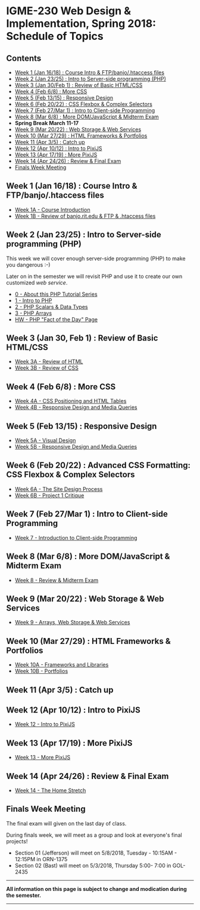 
# IGME-230 Web Design & Implementation, Spring 2018: Schedule of Topics 

## Contents

- [Week 1 (Jan 16/18) : Course Intro & FTP/banjo/.htaccess files](#week1)
- [Week 2 (Jan 23/25) : Intro to Server-side programming (PHP)](#week2)
- [Week 3 (Jan 30/Feb 1) : Review of Basic HTML/CSS](#week3)
- [Week 4 (Feb 6/8) : More CSS](#week4)
- [Week 5 (Feb 13/15) : Responsive Design](#week5)
- [Week 6 (Feb 20/22) : CSS Flexbox & Complex Selectors](#week6)
- [Week 7 (Feb 27/Mar 1) : Intro to Client-side Programming](#week7)
- [Week 8 (Mar 6/8) : More DOM/JavaScript & Midterm Exam](#week8)
- **Spring Break March 11-17**
- [Week 9 (Mar 20/22) : Web Storage & Web Services](#week9)
- [Week 10 (Mar 27/29) : HTML Frameworks & Portfolios](#week10)
- [Week 11 (Apr 3/5) : Catch up](#week11)
- [Week 12 (Apr 10/12) : Intro to PixiJS](#week12)
- [Week 13 (Apr 17/19) : More PixiJS](#week13)
- [Week 14 (Apr 24/26) : Review & Final Exam](#week14)
- [Finals Week Meeting](#finalsweek)


## <a id="week1">Week 1 (Jan 16/18) : Course Intro & FTP/banjo/.htaccess files
  
  - [Week 1A - Course Introduction](weekly/Week-01A-notes.md)
  - [Week 1B - Review of banjo.rit.edu & FTP & .htaccess files](weekly/Week-01B-notes.md)
  
## <a id="week2">Week 2 (Jan 23/25) : Intro to Server-side programming (PHP)
  
  This week we will cover enough server-side programming (PHP) to make you dangerous :-)
  
  Later on in the semester we will revisit PHP and use it to create our own customized *web service*.
  
  - [0 - About this PHP Tutorial Series](notes/php-0.md)
  - [1 - Intro to PHP](notes/php-1.md)
  - [2 - PHP Scalars & Data Types](notes/php-2.md)
  - [3 - PHP Arrays](notes/php-3.md)
  - [HW - PHP "Fact of the Day" Page](notes/HW-php-fact-of-the-day.md)
  
  
## <a id="week3">Week 3 (Jan 30, Feb 1) : Review of Basic HTML/CSS
  
  - [Week 3A - Review of HTML](weekly/Week-03A-notes.md)
  - [Week 3B - Review of CSS](weekly/Week-03B-notes.md)
  
## <a id="week4">Week 4 (Feb 6/8) : More CSS
  
  - [Week 4A - CSS Positioning and HTML Tables](weekly/Week-04A-notes.md)
  - [Week 4B - Responsive Design and Media Queries](weekly/Week-04B-notes.md)
  
## <a id="week5">Week 5 (Feb 13/15) : Responsive Design
  
  - [Week 5A - Visual Design](weekly/Week-05A-notes.md)
  - [Week 5B - Responsive Design and Media Queries](weekly/Week-05B-notes.md)
  
## <a id="week6">Week 6 (Feb 20/22) : Advanced CSS Formatting: CSS Flexbox & Complex Selectors
  
  - [Week 6A - The Site Design Process](weekly/Week-06A-notes.md)
  - [Week 6B - Project 1 Critique](weekly/Week-06B-notes.md)
  
## <a id="week7">Week 7 (Feb 27/Mar 1) : Intro to Client-side Programming
   
   - [Week 7 - Introduction to Client-side Programming](weekly/Week-07-notes.md)
 
## <a id="week8">Week 8 (Mar 6/8) : More DOM/JavaScript & Midterm Exam
  
  - [Week 8 - Review & Midterm Exam](weekly/Week-08-notes.md)
  
## <a id="week9">Week 9 (Mar 20/22) :  Web Storage & Web Services
  
   - [Week 9 - Arrays, Web Storage & Web Services](weekly/Week-09-notes.md)
  
## <a id="week10">Week 10 (Mar 27/29) : HTML Frameworks & Portfolios
  
  - [Week 10A - Frameworks and Libraries](weekly/Week-10A-notes.md)
  - [Week 10B - Portfolios](weekly/Week-10B-notes.md)
  
## <a id="week11">Week 11 (Apr 3/5) : Catch up
  
## <a id="week12">Week 12 (Apr 10/12) : Intro to PixiJS
  - [Week 12 - Intro to PixiJS](weekly/Week-12-notes.md)
  
## <a id="week13">Week 13 (Apr 17/19) : More PixiJS
  
 - [Week 13 - More PixiJS](weekly/Week-13-notes.md)
  
## <a id="week14">Week 14 (Apr 24/26) : Review & Final Exam
  
 - [Week 14 - The Home Stretch](weekly/Week-14-notes.md)
  
## <a id="finalsweek">Finals Week Meeting
The final exam will given on the last day of class. 

During finals week, we will meet as a group and look at everyone's final projects! 
- Section 01 (Jefferson) will meet on 5/8/2018, Tuesday - 10:15AM - 12:15PM in ORN-1375
- Section 02 (Bast) will meet on 5/3/2018, Thursday 5:00- 7:00 in GOL-2435

<hr>

**All information on this page is subject to change and modication during the semester.**

<hr>
